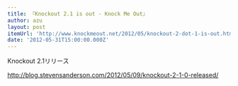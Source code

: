 ```yaml
---
title: 『Knockout 2.1 is out - Knock Me Out』
author: azu
layout: post
itemUrl: 'http://www.knockmeout.net/2012/05/knockout-2-dot-1-is-out.html'
date: '2012-05-31T15:00:00.000Z'
---
```

Knockout 2.1リリース

http://blog.stevensanderson.com/2012/05/09/knockout-2-1-0-released/
